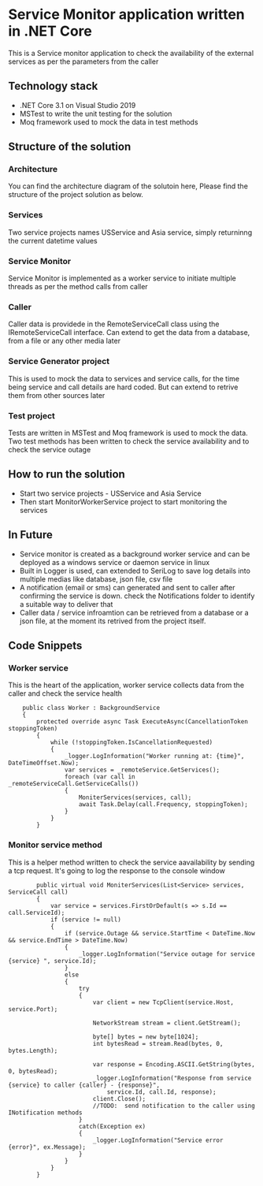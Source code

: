 # Service Monitor application written in .NET Core
This is a Service monitor application to check the availability of the external services as per the parameters from the caller

## Technology stack 
* .NET Core 3.1 on Visual Studio 2019
* MSTest to write the unit testing for the solution
* Moq framework used to mock the data in test methods

## Structure of the solution
### Architecture
You can find the architecture diagram of the solutoin here, Please find the structure of the project solution as below.
### Services
Two service projects names USService and Asia service, simply returninng the current datetime values
### Service Monitor
Service Monitor is implemented as a worker service to initiate multiple threads as per the method calls from caller
### Caller
Caller data is providede in the RemoteServiceCall class using the IRemoteServiceCall interface. Can extend to get the data from a database, from a file or any other media later
### Service Generator project
This is used to mock the data to services and service calls, for the time being service and call details are hard coded. But can extend to retrive them from other sources later
### Test project
Tests are written in MSTest and Moq framework is used to mock the data. Two test methods has been written to check the service availability and to check the service outage

## How to run the solution
* Start two service projects - USService and Asia Service
* Then start MonitorWorkerService project to start monitoring the services

## In Future
* Service monitor is created as a background worker service and can be deployed as a windows service or daemon service in linux
* Built in Logger is used, can extended to SeriLog to save log details into multiple medias like database, json file, csv file
* A notification (email or sms) can generated and sent to caller after confirming the service is down. check the Notifications folder to identify a suitable way to deliver that
* Caller data / service infroamtion can be retrieved from a database or a json file, at the moment its retrived from the project itself.

## Code Snippets 
### Worker service
This is the heart of the application, worker service collects data from the caller and check the service health
```
    public class Worker : BackgroundService
    {
        protected override async Task ExecuteAsync(CancellationToken stoppingToken)
        {
            while (!stoppingToken.IsCancellationRequested)
            {
                _logger.LogInformation("Worker running at: {time}", DateTimeOffset.Now);
                var services = _remoteService.GetServices();
                foreach (var call in _remoteServiceCall.GetServiceCalls())
                {
                    MoniterServices(services, call);
                    await Task.Delay(call.Frequency, stoppingToken);
                }
            }
        }
```
       
### Monitor service method
This is a helper method written to check the service aavailability by sending a tcp request. It's going to log the response to the console window
```
        public virtual void MoniterServices(List<Service> services, ServiceCall call)
        {
            var service = services.FirstOrDefault(s => s.Id == call.ServiceId);
            if (service != null)
            {
                if (service.Outage && service.StartTime < DateTime.Now && service.EndTime > DateTime.Now)
                {
                    _logger.LogInformation("Service outage for service {service} ", service.Id);
                }
                else
                {
                    try
                    {
                        var client = new TcpClient(service.Host, service.Port);

                        NetworkStream stream = client.GetStream();

                        byte[] bytes = new byte[1024];
                        int bytesRead = stream.Read(bytes, 0, bytes.Length);

                        var response = Encoding.ASCII.GetString(bytes, 0, bytesRead);
                        _logger.LogInformation("Response from service {service} to caller {caller} - {response}",
                            service.Id, call.Id, response);
                        client.Close();
                        //TODO:  send notification to the caller using INotification methods
                    }
                    catch(Exception ex)
                    {
                        _logger.LogInformation("Service error {error}", ex.Message);
                    }
                }
            }
        }
```
